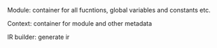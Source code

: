 Module: container for all fucntions, global variables and constants etc.

Context: container for module and other metadata

IR builder: generate ir